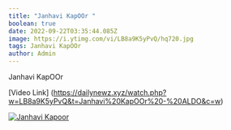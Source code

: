 ```yaml
---
title: "J﻿anhavi KapOOr "
boolean: true
date: 2022-09-22T03:35:44.085Z
image: https://i.ytimg.com/vi/LB8a9K5yPvQ/hq720.jpg
tags: Janhavi KapOOr
author: Admin
---
```

J﻿anhavi KapOOr 

[Vi﻿deo Link]
(https://dailynewz.xyz/watch.php?w=LB8a9K5yPvQ&t=Janhavi%20KapOOr%20-%20ALDO&c=w)

[﻿![Janhavi Kapoor](https://i.ytimg.com/vi/LB8a9K5yPvQ/hq720.jpg)](https://dailynewz.xyz/watch.php?w=LB8a9K5yPvQ&t=Janhavi%20KapOOr%20-%20ALDO&c=w)